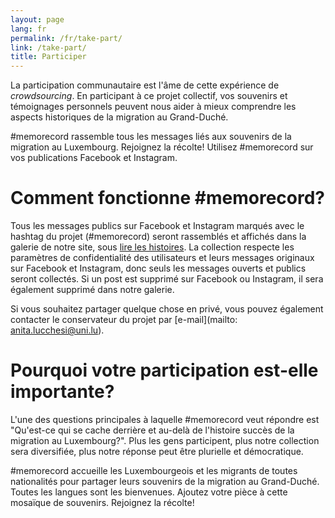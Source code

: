 ```yaml
---
layout: page
lang: fr
permalink: /fr/take-part/
link: /take-part/
title: Participer
---
```


La participation communautaire est l'âme de cette expérience de *crowdsourcing*. En participant à ce projet collectif, vos souvenirs et témoignages personnels peuvent nous aider à mieux comprendre les aspects historiques de la migration au Grand-Duché.

#memorecord rassemble tous les messages liés aux souvenirs de la migration au Luxembourg. Rejoignez la récolte! Utilisez #memorecord sur vos publications Facebook et Instagram.

<!-- more -->

# Comment fonctionne #memorecord?

Tous les messages publics sur Facebook et Instagram marqués avec le hashtag du projet (#memorecord) seront rassemblés et affichés dans la galerie de notre site, sous [lire les histoires](https://c2dh.github.io/memorecord/stories/). La collection respecte les paramètres de confidentialité des utilisateurs et leurs messages originaux sur Facebook et Instagram, donc seuls les messages ouverts et publics seront collectés. Si un post est supprimé sur Facebook ou Instagram, il sera également supprimé dans notre galerie.

Si vous souhaitez partager quelque chose en privé, vous pouvez également contacter le conservateur du projet par [e-mail](mailto: anita.lucchesi@uni.lu).

# Pourquoi votre participation est-elle importante?

L'une des questions principales à laquelle #memorecord veut répondre est "Qu'est-ce qui se cache derrière et au-delà de l'histoire succès de la migration au Luxembourg?". Plus les gens participent, plus notre collection sera diversifiée, plus notre réponse peut être plurielle et démocratique.

#memorecord accueille les Luxembourgeois et les migrants de toutes nationalités pour partager leurs souvenirs de la migration au Grand-Duché. Toutes les langues sont les bienvenues. Ajoutez votre pièce à cette mosaïque de souvenirs. Rejoignez la récolte!
